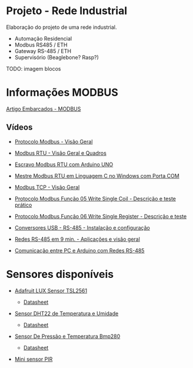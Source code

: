 # Projeto - Rede Industrial

Elaboração do projeto de uma rede industrial.

- Automação Residencial
- Modbus RS485 / ETH
- Gateway RS-485 / ETH
- Supervisório (Beaglebone? Rasp?) 

TODO: imagem blocos

# Informações MODBUS

[Artigo Embarcados - MODBUS](https://embarcados.com.br/protocolo-modbus/)

## Vídeos

- [Protocolo Modbus - Visão Geral](https://youtu.be/VAKjLpGTnlg?si=guDVsFOuhSy2Q_jH)

- [Modbus RTU - Visão Geral e Quadros](https://youtu.be/5WujXizJGVY?si=Zd76ZaflpIU2qSSx)

- [Escravo Modbus RTU com Arduino UNO](https://youtu.be/WJf5lrcVlxk?si=OrRIV2mLk_qW8y4I)

- [Mestre Modbus RTU em Linguagem C no Windows com Porta COM](https://youtu.be/lJxPgsnx5ek?si=B0_u_npTb-J9gn29)

- [Modbus TCP - Visão Geral](https://youtu.be/eXpMlIvzbm8?si=GHQikuvd5_7lekrx)

- [Protocolo Modbus Função 05 Write Single Coil - Descrição e teste prático](https://youtu.be/70G07Ntt4A4?si=9J-1WslpKuyIMk7s)

- [Protocolo Modbus Função 06 Write Single Register - Descrição e teste](https://youtu.be/o-yvpTn06Lw?si=nZmskSL5BVUNcErq)

- [Conversores USB - RS-485 - Instalação e configuração](https://youtu.be/nNvafjtR4qs?si=FSn3jSBkdorKty0X)

- [Redes RS-485 em 9 min. - Aplicações e visão geral](https://youtu.be/omvJEXnUOD4?si=j7yav8GlPldYUFyS)
  
- [Comunicação entre PC e Arduino com Redes RS-485](https://youtu.be/uyfrKrxShYA?si=zaMK3tUCpzrfDGSa)
  

# Sensores disponíveis

- [Adafruit LUX Sensor TSL2561](https://www.adafruit.com/product/439)
  - [Datasheet](https://cdn-shop.adafruit.com/datasheets/TSL2561.pdf)

- [Sensor DHT22 de Temperatura e Umidade](https://blog.eletrogate.com/sensores-dht11-dht22/)
  - [Datasheet](https://blog.eletrogate.com/wp-content/uploads/2019/01/Datasheet_DHT22_AM2302.pdf)

- [Sensor De Pressão e Temperatura Bmp280](https://www.makerhero.com/produto/sensor-de-pressao-e-temperatura-bmp280/?srsltid=AfmBOooAlLwGaMoEEB7_qoy41gHYtgbcCmRcJYHLgr8G-2UcVebfYHOr)
  - [Datasheet](https://makerhero.com/img/files/download/BMP280-Datasheet.pdf?_gl=1*gyg85t*_gcl_au*MTgzNDkyNjMyNy4xNzM4MzM2OTE5*_ga*NDUxNzU0OTg1LjE3MzgzMzY5MTk.*_ga_025J7BMBEC*MTczODk3MjcwNC4yLjEuMTczODk3MjcyOC4zNi4wLjA.)

- [Mini sensor PIR](https://www.makerhero.com/produto/mini-sensor-de-movimento-presenca-pir/)
